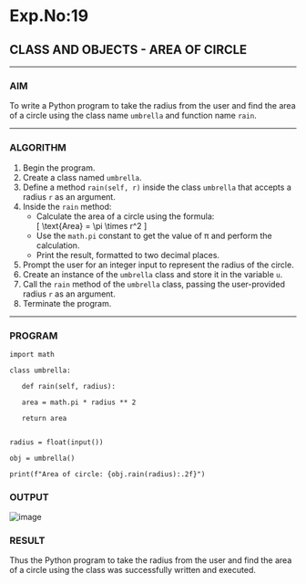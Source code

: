 # Exp.No:19  
## CLASS AND OBJECTS - AREA OF CIRCLE

---

### AIM  
To write a Python program to take the radius from the user and find the area of a circle using the class name `umbrella` and function name `rain`.

---

### ALGORITHM

1. Begin the program.  
2. Create a class named `umbrella`.  
3. Define a method `rain(self, r)` inside the class `umbrella` that accepts a radius `r` as an argument.  
4. Inside the `rain` method:  
   - Calculate the area of a circle using the formula:  
     \[ \text{Area} = \pi \times r^2 \]  
   - Use the `math.pi` constant to get the value of π and perform the calculation.  
   - Print the result, formatted to two decimal places.  
5. Prompt the user for an integer input to represent the radius of the circle.  
6. Create an instance of the `umbrella` class and store it in the variable `u`.  
7. Call the `rain` method of the `umbrella` class, passing the user-provided radius `r` as an argument.  
8. Terminate the program.

---

### PROGRAM
```
import math 

class umbrella:

   def rain(self, radius):

   area = math.pi * radius ** 2  
        
   return area  
        

radius = float(input())

obj = umbrella()

print(f"Area of circle: {obj.rain(radius):.2f}")
```
### OUTPUT
![image](https://github.com/user-attachments/assets/0195c902-6883-4949-ad56-76925aa1b0d2)



### RESULT
Thus the Python program to take the radius from the user and find the area of a circle using the class was successfully written and executed.


